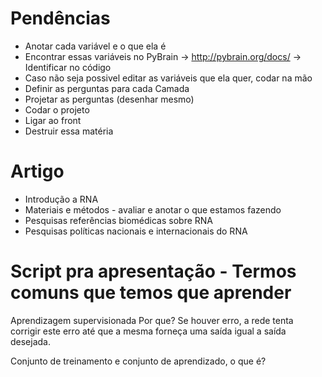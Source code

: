 # Pendências
- Anotar cada variável e o que ela é
- Encontrar essas variáveis no PyBrain -> http://pybrain.org/docs/ -> Identificar no código
- Caso não seja possivel editar as variáveis que ela quer, codar na mão
- Definir as perguntas para cada Camada
- Projetar as perguntas (desenhar mesmo)
- Codar o projeto
- Ligar ao front
- Destruir essa matéria


# Artigo
- Introdução a RNA
- Materiais e métodos - avaliar e anotar o que estamos fazendo
- Pesquisas referências biomédicas sobre RNA
- Pesquisas políticas nacionais e internacionais do RNA

# Script pra apresentação - Termos comuns que temos que aprender

Aprendizagem supervisionada
Por que? Se houver erro, a rede tenta corrigir este erro até que a mesma forneça uma saída igual a saída desejada.

Conjunto de treinamento e conjunto de aprendizado, o que é?
